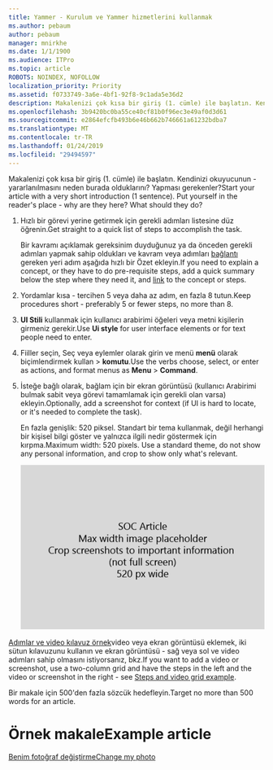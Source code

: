 ```yaml
---
title: Yammer - Kurulum ve Yammer hizmetlerini kullanmak
ms.author: pebaum
author: pebaum
manager: mnirkhe
ms.date: 1/1/1900
ms.audience: ITPro
ms.topic: article
ROBOTS: NOINDEX, NOFOLLOW
localization_priority: Priority
ms.assetid: f0733749-3a6e-4bf1-92f8-9c1ada5e36d2
description: Makalenizi çok kısa bir giriş (1. cümle) ile başlatın. Kendinizi okuyucunun - yararlanılmasını neden burada olduklarını? Yapması gerekenler?
ms.openlocfilehash: 3b9420bc0ba55ce40cf81b0f96ec3e49af0d3d61
ms.sourcegitcommit: e2864efcfb493b6e46b662b746661a61232bdba7
ms.translationtype: MT
ms.contentlocale: tr-TR
ms.lasthandoff: 01/24/2019
ms.locfileid: "29494597"
---
```

<span data-ttu-id="6bf30-p102">Makalenizi çok kısa bir giriş (1. cümle) ile başlatın. Kendinizi okuyucunun - yararlanılmasını neden burada olduklarını? Yapması gerekenler?</span><span class="sxs-lookup"><span data-stu-id="6bf30-p102">Start your article with a very short introduction (1 sentence). Put yourself in the reader's place - why are they here? What should they do?</span></span> 
  
1. <span data-ttu-id="6bf30-108">Hızlı bir görevi yerine getirmek için gerekli adımları listesine düz öğrenin.</span><span class="sxs-lookup"><span data-stu-id="6bf30-108">Get straight to a quick list of steps to accomplish the task.</span></span>
    
    <span data-ttu-id="6bf30-109">Bir kavramı açıklamak gereksinim duyduğunuz ya da önceden gerekli adımları yapmak sahip oldukları ve kavram veya adımları [bağlantı](https://support.office.com/article/f37e7984-cf03-4fde-92d3-82970d7e241b.aspx) gereken yeri adım aşağıda hızlı bir Özet ekleyin.</span><span class="sxs-lookup"><span data-stu-id="6bf30-109">If you need to explain a concept, or they have to do pre-requisite steps, add a quick summary below the step where they need it, and [link](https://support.office.com/article/f37e7984-cf03-4fde-92d3-82970d7e241b.aspx) to the concept or steps.</span></span> 
    
2. <span data-ttu-id="6bf30-110">Yordamlar kısa - tercihen 5 veya daha az adım, en fazla 8 tutun.</span><span class="sxs-lookup"><span data-stu-id="6bf30-110">Keep procedures short - preferably 5 or fewer steps, no more than 8.</span></span>
    
3. <span data-ttu-id="6bf30-111">**UI Stili** kullanmak için kullanıcı arabirimi öğeleri veya metni kişilerin girmeniz gerekir.</span><span class="sxs-lookup"><span data-stu-id="6bf30-111">Use **Ui style** for user interface elements or for text people need to enter.</span></span> 
    
4. <span data-ttu-id="6bf30-112">Fiiller seçin, Seç veya eylemler olarak girin ve menü **menü** olarak biçimlendirmek kullan \> **komutu**.</span><span class="sxs-lookup"><span data-stu-id="6bf30-112">Use the verbs choose, select, or enter as actions, and format menus as **Menu** \> **Command**.</span></span>
    
5. <span data-ttu-id="6bf30-113">İsteğe bağlı olarak, bağlam için bir ekran görüntüsü (kullanıcı Arabirimi bulmak sabit veya görevi tamamlamak için gerekli olan varsa) ekleyin.</span><span class="sxs-lookup"><span data-stu-id="6bf30-113">Optionally, add a screenshot for context (if UI is hard to locate, or it's needed to complete the task).</span></span>
    
    <span data-ttu-id="6bf30-p103">En fazla genişlik: 520 piksel. Standart bir tema kullanmak, değil herhangi bir kişisel bilgi göster ve yalnızca ilgili nedir göstermek için kırpma.</span><span class="sxs-lookup"><span data-stu-id="6bf30-p103">Maximum width: 520 pixels. Use a standard theme, do not show any personal information, and crop to show only what's relevant.</span></span> 
    
    ![Yer tutucu - SOC makale resimler için maksimum genişlik 520 pikseldir](media/7d43d3be-8658-4a5b-aa15-ed62a47a2b24.png)
  
<span data-ttu-id="6bf30-117">[Adımlar ve video kılavuz örnek](https://support.office.com/article/14ce8e82-efa0-47f5-bb84-94f078db3dae.aspx)video veya ekran görüntüsü eklemek, iki sütun kılavuzunu kullanın ve ekran görüntüsü - sağ veya sol ve video adımları sahip olmasını istiyorsanız, bkz.</span><span class="sxs-lookup"><span data-stu-id="6bf30-117">If you want to add a video or screenshot, use a two-column grid and have the steps in the left and the video or screenshot in the right - see [Steps and video grid example](https://support.office.com/article/14ce8e82-efa0-47f5-bb84-94f078db3dae.aspx).</span></span> 
  
<span data-ttu-id="6bf30-118">Bir makale için 500'den fazla sözcük hedefleyin.</span><span class="sxs-lookup"><span data-stu-id="6bf30-118">Target no more than 500 words for an article.</span></span>
  
# <a name="example-article"></a><span data-ttu-id="6bf30-119">Örnek makale</span><span class="sxs-lookup"><span data-stu-id="6bf30-119">Example article</span></span>

[<span data-ttu-id="6bf30-120">Benim fotoğraf değiştirme</span><span class="sxs-lookup"><span data-stu-id="6bf30-120">Change my photo</span></span>](https://support.office.com/article/555376e0-1fca-49ba-8434-307a0525c767.aspx)
  

